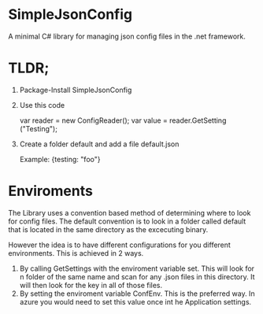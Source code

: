 # SimpleJsonConfig
A minimal C# library for managing json config files in the .net framework.

# TLDR;

1. Package-Install SimpleJsonConfig
2. Use this code

    var reader = new ConfigReader();
    var value = reader.GetSetting<string>
    ("Testing");

3. Create a folder default and add a file default.json

    Example:
    {testing: "foo"}

# Enviroments
The Library uses a convention based method of determining where to look for config files. The default convention is to look in a folder called default that is located in the same directory as the excecuting binary. 

However the idea is to have different configurations for you different environments. This is achieved in 2 ways. 

1. By calling GetSettings with the enviroment variable set. This will look for n folder of the same name and scan for any .json files in this directory. It will then look for the key in all of those files. 
2. By setting the enviroment variable ConfEnv. This is the preferred way. In azure you would need to set this value once int he Application settings. 

 